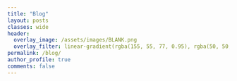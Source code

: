 ```yaml
---
title: "Blog"
layout: posts
classes: wide
header:
  overlay_image: /assets/images/BLANK.png
  overlay_filter: linear-gradient(rgba(155, 55, 77, 0.95), rgba(50, 50, 105, 0.95))
permalink: /blog/
author_profile: true
comments: false
---
```

